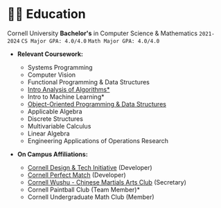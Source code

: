 # 👨‍🎓 Education

Cornell University
**Bachelor's** in Computer Science & Mathematics
`2021-2024` `CS Major GPA: 4.0/4.0` `Math Major GPA: 4.0/4.0`

- **Relevant Coursework:**
  
  - Systems Programming
  - Computer Vision
  - Functional Programming & Data Structures
  - [Intro Analysis of Algorithms\*](https://github.com/pratyush1712/cs4820)
  - Intro to Machine Learning\*
  - [Object-Oriented Programming & Data Structures](https://github.com/pratyush1712/orb-game)
  - Applicable Algebra
  - Discrete Structures
  - Multivariable Calculus
  - Linear Algebra
  - Engineering Applications of Operations Research

- **On Campus Affiliations:**
  - [Cornell Design & Tech Initiative](https://www.cornelldti.org/) (Developer)
  - [Cornell Perfect Match](https://perfectmatch.ai/) (Developer)
  - [Cornell Wushu - Chinese Martials Arts Club](https://cornellwushu.github.io/) (Secretary)
  - Cornell Paintball Club (Team Member)\*
  - Cornell Undergraduate Math Club (Member)
